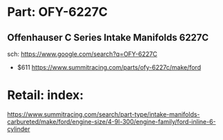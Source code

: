 # Part: OFY-6227C
## Offenhauser C Series Intake Manifolds 6227C
sch: https://www.google.com/search?q=OFY-6227C

- $611 https://www.summitracing.com/parts/ofy-6227c/make/ford

# Retail: index:
https://www.summitracing.com/search/part-type/intake-manifolds-carbureted/make/ford/engine-size/4-9l-300/engine-family/ford-inline-6-cylinder
